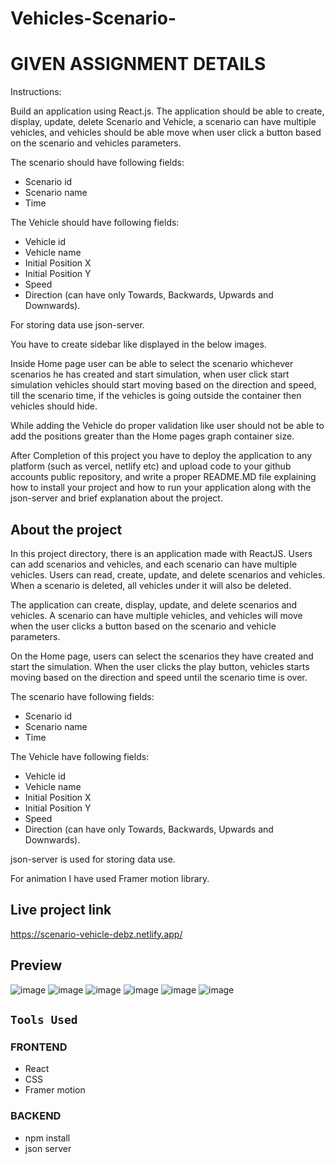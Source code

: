 # Vehicles-Scenario-
# GIVEN ASSIGNMENT DETAILS

Instructions:

Build an application using React.js.
The application should be able to create, display, update, delete Scenario and Vehicle, a
scenario can have multiple vehicles, and vehicles should be able move when user click a button
based on the scenario and vehicles parameters.

The scenario should have following fields:
- Scenario id
- Scenario name
- Time

 The Vehicle should have following fields:
- Vehicle id
- Vehicle name
- Initial Position X
- Initial Position Y
- Speed
- Direction (can have only Towards, Backwards, Upwards and Downwards).

For storing data use json-server.

You have to create sidebar like displayed in the below images.

Inside Home page user can be able to select the scenario whichever scenarios he has created and start simulation, when user click start simulation vehicles should start moving based on the direction and speed, till the scenario time, if the vehicles is going outside the container then vehicles should hide.

While adding the Vehicle do proper validation like user should not be able to add the positions
greater than the Home pages graph container size.

After Completion of this project you have to deploy the application to any platform (such as
vercel, netlify etc) and upload code to your github accounts public repository, and write a
proper README.MD file explaining how to install your project and how to run your application
along with the json-server and brief explanation about the project.

## About the project

In this project directory, there is an application made with ReactJS. Users can add scenarios and vehicles, and each scenario can have multiple vehicles. Users can read, create, update, and delete scenarios and vehicles. When a scenario is deleted, all vehicles under it will also be deleted.

The application can create, display, update, and delete scenarios and vehicles. A scenario can have multiple vehicles, and vehicles will move when the user clicks a button based on the scenario and vehicle parameters.

On the Home page, users can select the scenarios they have created and start the simulation. When the user clicks the play button, vehicles starts moving based on the direction and speed until the scenario time is over.

The scenario have following fields:
- Scenario id
- Scenario name
- Time

The Vehicle have following fields:
- Vehicle id
- Vehicle name
- Initial Position X
- Initial Position Y
- Speed 
- Direction (can have only Towards, Backwards, Upwards and Downwards).

json-server is used for storing data use.

For animation I have used Framer motion library.

## Live project link

https://scenario-vehicle-debz.netlify.app/

## Preview

![image](https://user-images.githubusercontent.com/67649413/225752761-d4548a20-cf53-46a1-9225-d18519f50c5f.png)
![image](https://user-images.githubusercontent.com/67649413/225752844-302ca0dc-8c7a-4117-b91e-df04729d2940.png)
![image](https://user-images.githubusercontent.com/67649413/225753003-a0393823-927a-491f-8353-94d2363507fb.png)
![image](https://user-images.githubusercontent.com/67649413/225753174-599358a0-4619-4f7b-b60d-dade2a7f7494.png)
![image](https://user-images.githubusercontent.com/67649413/225753206-790208c8-9d07-4ab8-b6aa-794bda3380bc.png)
![image](https://user-images.githubusercontent.com/67649413/225753249-227e532e-3229-48d4-92c6-de5eb9014949.png)

## `Tools Used`

### FRONTEND
- React
- CSS
- Framer motion
### BACKEND
- npm install
- json server
